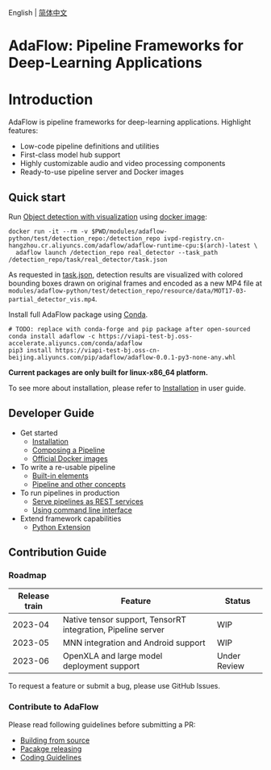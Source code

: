 English | [简体中文](README_zh.md)

# **AdaFlow: Pipeline Frameworks for Deep-Learning Applications**


# Introduction
AdaFlow is pipeline frameworks for deep-learning applications.
Highlight features:
* Low-code pipeline definitions and utilities
* First-class model hub support
* Highly customizable audio and video processing components
* Ready-to-use pipeline server and Docker images

## Quick start

Run [Object detection with visualization](./modules/adaflow-python/test/detection_repo/pipelines/real_detector/pipeline.json) using [docker image](./docs/user_guide/docker_images.md):

```shell
docker run -it --rm -v $PWD/modules/adaflow-python/test/detection_repo:/detection_repo ivpd-registry.cn-hangzhou.cr.aliyuncs.com/adaflow/adaflow-runtime-cpu:$(arch)-latest \
  adaflow launch /detection_repo real_detector --task_path /detection_repo/task/real_detector/task.json
```

As requested in [task.json](./modules/adaflow-python/test/detection_repo/task/real_detector/task.json), detection results are visualized with colored bounding boxes drawn on original frames and encoded as a new MP4 file at `modules/adaflow-python/test/detection_repo/resource/data/MOT17-03-partial_detector_vis.mp4`.

Install full AdaFlow package using [Conda](https://conda.io/).

```
# TODO: replace with conda-forge and pip package after open-sourced 
conda install adaflow -c https://viapi-test-bj.oss-accelerate.aliyuncs.com/conda/adaflow
pip3 install https://viapi-test-bj.oss-cn-beijing.aliyuncs.com/pip/adaflow/adaflow-0.0.1-py3-none-any.whl
```

**Current packages are only built for linux-x86_64 platform.**

To see more about installation, please refer to [Installation](./docs/user_guide/installation.md) in user guide. 


## Developer Guide

* Get started
  * [Installation](./docs/user_guide/installation.md)
  * [Composing a Pipeline](./docs/user_guide/composing_a_pipeline.md)
  * [Official Docker images](./docs/user_guide/docker_images.md)
* To write a re-usable pipeline
  * [Built-in elements](./docs/user_guide/built_in_elements.md)
  * [Pipeline and other concepts](./docs/user_guide/concept.md)
* To run pipelines in production
  * [Serve pipelines as REST services](./docs/user_guide/pipeline_server.md)
  * [Using command line interface](./docs/user_guide/cli.md)
* Extend framework capabilities
  * [Python Extension](./docs/user_guide/python_extension.md)


## Contribution Guide

### Roadmap

| Release train | Feature                                                      | Status       |
|---------------|--------------------------------------------------------------|--------------|
| 2023-04       | Native tensor support, TensorRT integration, Pipeline server | WIP          |
| 2023-05       | MNN integration and Android support                          | WIP          |
| 2023-06       | OpenXLA and large model deployment support                   | Under Review |

To request a feature or submit a bug, please use GitHub Issues.

### Contribute to AdaFlow

Please read following guidelines before submitting a PR:

* [Building from source](docs/contribution_guide/build_from_source.md)
* [Pacakge releasing](./docs/contribution_guide/releasing.md)
* [Coding Guidelines](./docs/contribution_guide/coding_guidelines.md)